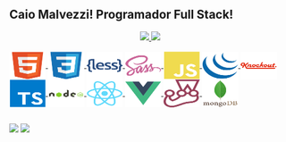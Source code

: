## Caio Malvezzi! Programador Full Stack!
<div align="center">
  <a href="https://github.com/malvezzidatr">
  <img height="180em" src="https://github-readme-stats.vercel.app/api?username=malvezzidatr&show_icons=true&theme=dracula&include_all_commits=true&count_private=true"/>
  <img height="180em" src="https://github-readme-stats.vercel.app/api/top-langs/?username=malvezzidatr&layout=compact&langs_count=7&theme=dracula"/>
</div>
<div style="display: inline_block"><br>
  <img align="center" alt="Caio-HTML" height="50" width="65" src="https://raw.githubusercontent.com/devicons/devicon/master/icons/html5/html5-original.svg">
  
  <img align="center" alt="Caio-CSS" height="50" width="65" src="https://raw.githubusercontent.com/devicons/devicon/master/icons/css3/css3-original.svg">
  <img align="center" alt="Caio-Less" height="50" width="65" src="https://raw.githubusercontent.com/devicons/devicon/master/icons/less/less-plain-wordmark.svg">
  <img align="center" alt="Caio-Sass" height="50" width="65" src="https://raw.githubusercontent.com/devicons/devicon/master/icons/sass/sass-original.svg">
  
  <img align="center" alt="Caio-Js" height="50" width="65" src="https://raw.githubusercontent.com/devicons/devicon/master/icons/javascript/javascript-plain.svg">
  <img align="center" alt="Caio-Jquery" height="50" width="65" src="https://raw.githubusercontent.com/devicons/devicon/master/icons/jquery/jquery-original.svg">
  
  <img align="center" alt="Caio-Knockout" height="50" width="65" src="https://raw.githubusercontent.com/devicons/devicon/master/icons/knockout/knockout-plain-wordmark.svg">
  <img align="center" alt="Caio-Ts" height="50" width="65" src="https://raw.githubusercontent.com/devicons/devicon/master/icons/typescript/typescript-plain.svg">
  
  <img align="center" alt="Caio-NodeJS" height="50" width="65" src="https://raw.githubusercontent.com/devicons/devicon/master/icons/nodejs/nodejs-original-wordmark.svg">
  <img align="center" alt="Caio-React" height="50" width="65" src="https://raw.githubusercontent.com/devicons/devicon/master/icons/react/react-original.svg">
  <img align="center" alt="Caio-Vue" height="50" width="65" src="https://raw.githubusercontent.com/devicons/devicon/master/icons/vuejs/vuejs-original.svg">
  <img align="center" alt="Caio-Jest" height="50" width="65" src="https://raw.githubusercontent.com/devicons/devicon/master/icons/jest/jest-plain.svg">
  
  <img align="center" alt="Caio-MongoDB" height="50" width="65" src="https://raw.githubusercontent.com/devicons/devicon/master/icons/mongodb/mongodb-original-wordmark.svg">
  
</div>
  
  ##
 
<div>
  <a href = "mailto:caiomalvezzi101@gmail.com"><img src="https://img.shields.io/badge/-Gmail-%23333?style=for-the-badge&logo=gmail&logoColor=white" target="_blank"></a>
  <a href="https://www.linkedin.com/in/caiomalvezzi" target="_blank"><img src="https://img.shields.io/badge/-LinkedIn-%230077B5?style=for-the-badge&logo=linkedin&logoColor=white" target="_blank"></a> 
</div>
